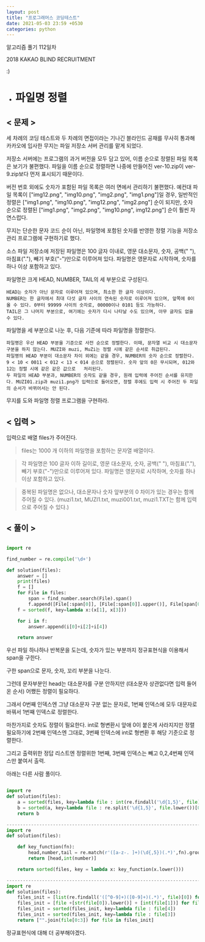 ```yaml
---
layout: post
title: "프로그래머스 코딩테스트"
date: 2021-05-03 23:59 +0530
categories: python
---
```


알고리즘 풀기 112일차

2018 KAKAO BLIND RECRUITMENT

:)

- # 파일명 정렬

>

## < 문제 >

세 차례의 코딩 테스트와 두 차례의 면접이라는 기나긴 블라인드 공채를 무사히 통과해 카카오에 입사한 무지는 파일 저장소 서버 관리를 맡게 되었다.

저장소 서버에는 프로그램의 과거 버전을 모두 담고 있어, 이름 순으로 정렬된 파일 목록은 보기가 불편했다. 파일을 이름 순으로 정렬하면 나중에 만들어진 ver-10.zip이 ver-9.zip보다 먼저 표시되기 때문이다.

버전 번호 외에도 숫자가 포함된 파일 목록은 여러 면에서 관리하기 불편했다. 예컨대 파일 목록이 ["img12.png", "img10.png", "img2.png", "img1.png"]일 경우, 일반적인 정렬은 ["img1.png", "img10.png", "img12.png", "img2.png"] 순이 되지만, 숫자 순으로 정렬된 ["img1.png", "img2.png", "img10.png", img12.png"] 순이 훨씬 자연스럽다.

무지는 단순한 문자 코드 순이 아닌, 파일명에 포함된 숫자를 반영한 정렬 기능을 저장소 관리 프로그램에 구현하기로 했다.

소스 파일 저장소에 저장된 파일명은 100 글자 이내로, 영문 대소문자, 숫자, 공백(" "), 마침표("."), 빼기 부호("-")만으로 이루어져 있다. 파일명은 영문자로 시작하며, 숫자를 하나 이상 포함하고 있다.

파일명은 크게 HEAD, NUMBER, TAIL의 세 부분으로 구성된다.

    HEAD는 숫자가 아닌 문자로 이루어져 있으며, 최소한 한 글자 이상이다.
    NUMBER는 한 글자에서 최대 다섯 글자 사이의 연속된 숫자로 이루어져 있으며, 앞쪽에 0이 올 수 있다. 0부터 99999 사이의 숫자로, 00000이나 0101 등도 가능하다.
    TAIL은 그 나머지 부분으로, 여기에는 숫자가 다시 나타날 수도 있으며, 아무 글자도 없을 수 있다.

파일명을 세 부분으로 나눈 후, 다음 기준에 따라 파일명을 정렬한다.

    파일명은 우선 HEAD 부분을 기준으로 사전 순으로 정렬한다. 이때, 문자열 비교 시 대소문자 구분을 하지 않는다. MUZI와 muzi, MuZi는 정렬 시에 같은 순서로 취급된다.
    파일명의 HEAD 부분이 대소문자 차이 외에는 같을 경우, NUMBER의 숫자 순으로 정렬한다. 9 < 10 < 0011 < 012 < 13 < 014 순으로 정렬된다. 숫자 앞의 0은 무시되며, 012와 12는 정렬 시에 같은 같은 값으로   처리된다.
    두 파일의 HEAD 부분과, NUMBER의 숫자도 같을 경우, 원래 입력에 주어진 순서를 유지한다. MUZI01.zip과 muzi1.png가 입력으로 들어오면, 정렬 후에도 입력 시 주어진 두 파일의 순서가 바뀌어서는 안 된다.

무지를 도와 파일명 정렬 프로그램을 구현하라.

## < 입력 >

입력으로 배열 files가 주어진다.

> files는 1000 개 이하의 파일명을 포함하는 문자열 배열이다.

> 각 파일명은 100 글자 이하 길이로, 영문 대소문자, 숫자, 공백(" "), 마침표("."), 빼기 부호("-")만으로 이루어져 있다. 파일명은 영문자로 시작하며, 숫자를 하나 이상 포함하고 있다.

> 중복된 파일명은 없으나, 대소문자나 숫자 앞부분의 0 차이가 있는 경우는 함께 주어질 수 있다. (muzi1.txt, MUZI1.txt, muzi001.txt, muzi1.TXT는 함께 입력으로 주어질 수 있다.)

## < 풀이 >

```python

import re

find_number = re.compile('\d+')

def solution(files):
    answer = []
    print(files)
    f = []
    for File in files:
        span = find_number.search(File).span()
        f.append([File[:span[0]], [File[:span[0]].upper()], File[span[0]:span[1]], int(File[span[0]:span[1]]), File[span[1]:]])
    f = sorted(f, key=lambda x:(x[1], x[3]))

    for i in f:
        answer.append(i[0]+i[2]+i[4])

    return answer

```

우선 파일 하나하나 반복문을 도는데, 숫자가 있는 부분까지 정규표현식을 이용해서 span을 구한다.

구한 span으로 문자, 숫자, 꼬리 부분을 나눈다.

그런데 문자부분인 head는 대소문자를 구분 안하지만 (대소문자 상관없다면 입력 들어온 순서) 어쨌든 정렬이 필요하다.

그래서 0번째 인덱스엔 그냥 대소문자 구분 없는 문자로, 1번째 인덱스에 모두 대문자로 바꿔서 1번째 인덱스로 정렬한다.

마찬가지로 숫자도 정렬이 필요한다. int로 형변환시 앞애 0이 붙은게 사라지지만 정렬 필요하기에 2번째 인덱스엔 그대로, 3번째 인덱스에 int로 형변환 후 해당 기준으로 정렬한다.

그리고 출력위한 정답 리스트엔 정렬위한 1번째, 3번째 인덱스는 빼고 0,2,4번째 인덱스만 붙여서 출력.

>

아래는 다른 사람 풀이다.

```python

import re
def solution(files):
    a = sorted(files, key=lambda file : int(re.findall('\d{1,5}', file)[0]))
    b = sorted(a, key=lambda file : re.split('\d{1,5}', file.lower())[0])
    return b

--------------------------------------------------------------------------
import re
def solution(files):

    def key_function(fn):
        head,number,tail = re.match(r'([a-z-. ]+)(\d{,5})(.*)',fn).groups()
        return [head,int(number)]

    return sorted(files, key = lambda x: key_function(x.lower()))

--------------------------------------------------------------------------
import re
def solution(files):
    files_init = [list(re.findall('([^0-9]+)([0-9]+)(.*)', file)[0]) for file in files]
    files_init = [file +[str(file[0]).lower()] + [int(file[1])] for file in files_init]
    files_init = sorted(files_init, key=lambda file : file[4])
    files_init = sorted(files_init, key=lambda file : file[3])
    return ["".join(file[0:3]) for file in files_init]

```

정규표현식에 대해 더 공부해야겠다.
